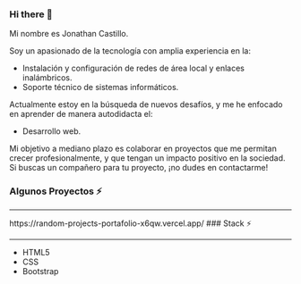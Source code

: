 ### Hi there 👋

Mi nombre es Jonathan Castillo.

Soy un apasionado de la tecnología con amplia experiencia en la:
<ul>
  <li>Instalación y configuración de redes de área local y enlaces inalámbricos.</li>
  <li>Soporte técnico de sistemas informáticos.</li> 
</ul>
Actualmente estoy en la búsqueda de nuevos desafíos, y me he enfocado en aprender de manera autodidacta el:

<ul>
  <li>Desarrollo web.</li>
</ul>
Mi objetivo a mediano plazo es colaborar en proyectos que me permitan crecer profesionalmente, y que tengan un impacto positivo en la sociedad. Si buscas un compañero para tu proyecto, ¡no dudes en contactarme!

### Algunos Proyectos ⚡
<hr>
https://random-projects-portafolio-x6qw.vercel.app/
### Stack ⚡
<hr>
<ul>
  <li>HTML5</li>
  <li>CSS</li>
  <li>Bootstrap</li>
</ul>

<!--
**jonvzcas002/jonvzcas002** is a ✨ _special_ ✨ repository because its `README.md` (this file) appears on your GitHub profile.

Here are some ideas to get you started:

- 🔭 I’m currently working on ...
- 🌱 I’m currently learning ...
- 👯 I’m looking to collaborate on ...
- 🤔 I’m looking for help with ...
- 💬 Ask me about ...
- 📫 How to reach me: ...
- 😄 Pronouns: ...
- ⚡ Fun fact: ...
-->

